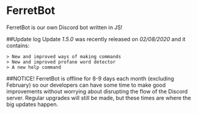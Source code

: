 # FerretBot
FerretBot is our own Discord bot written in JS!

##Update log
Update *1.5.0* was recently released on *02/08/2020* and it contains:
```
> New and improved ways of making commands
> New and improved profane word detector
> A new help command
```

##NOTICE!
FerretBot is offline for 8-9 days each month (excluding February) so our developers can have some time to make good improvements without worrying about disrupting the flow of the Discord server. Regular upgrades will still be made, but these times are where the big updates happen.
